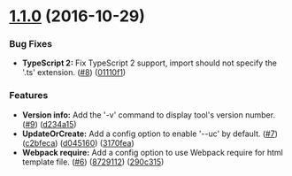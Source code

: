 <a name="1.1.0"></a>
# [1.1.0](https://github.com/JeffLeFoll/angular15-generator/compare/1.0.0...1.1.0) (2016-10-29)

### Bug Fixes
* **TypeScript 2:** Fix TypeScript 2 support, import should not specify the '.ts' extension. 
([#8](https://github.com/JeffLeFoll/angular15-generator/issues/8)) ([01110f1](https://github.com/JeffLeFoll/angular15-generator/commit/01110f1))

### Features
* **Version info:** Add the '-v' command to display tool's version number.
([#9](https://github.com/JeffLeFoll/angular15-generator/issues/9)) ([d234a15](https://github.com/JeffLeFoll/angular15-generator/commit/d234a15))
* **UpdateOrCreate:** Add a config option to enable '--uc' by default. 
([#7](https://github.com/JeffLeFoll/angular15-generator/issues/7)) ([c2bfeca](https://github.com/JeffLeFoll/angular15-generator/commit/c2bfeca))
([d045160](https://github.com/JeffLeFoll/angular15-generator/commit/d045160)) ([3170fea](https://github.com/JeffLeFoll/angular15-generator/commit/3170fea))
* **Webpack require:** Add a config option to use Webpack require for html template file.
([#6](https://github.com/JeffLeFoll/angular15-generator/issues/6)) ([8729112](https://github.com/JeffLeFoll/angular15-generator/commit/8729112))
([290c315](https://github.com/JeffLeFoll/angular15-generator/commit/290c315))
